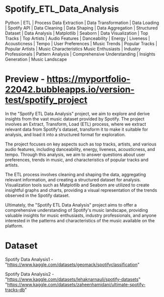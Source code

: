 # Spotify_ETL_Data_Analysis

Python | ETL | Process Data Extraction | Data Transformation | Data Loading | Spotify API | Data Cleaning | Data Shaping | Data Aggregation | Structured Dataset | Data Analysis | Matplotlib | Seaborn | Data Visualization | Top Tracks | Top Artists | Audio Features | Danceability | Energy | Liveness | Acousticness | Tempo | User Preferences | Music Trends | Popular Tracks | Popular Artists | Music Characteristics
Music Enthusiasts | Industry Professionals | Pattern Analysis | Comprehensive Understanding | Insights Generation | Music Landscape

# Preview - https://myportfolio-22042.bubbleapps.io/version-test/spotify_project

In the "Spotify ETL Data Analysis" project, we aim to explore and derive insights from the vast music dataset provided by Spotify. The project involves an Extract, Transform, Load (ETL) process, where we extract relevant data from Spotify's dataset, transform it to make it suitable for analysis, and load it into a structured format for exploration.

The project focuses on key aspects such as top tracks, artists, and various audio features, including danceability, energy, liveness, acousticness, and tempo. Through this analysis, we aim to answer questions about user preferences, trends in music, and characteristics of popular tracks and artists.

The ETL process involves cleaning and shaping the data, aggregating relevant information, and creating a structured dataset for analysis. Visualization tools such as Matplotlib and Seaborn are utilized to create insightful graphs and charts, providing a visual representation of the trends observed in the Spotify dataset.

Ultimately, the "Spotify ETL Data Analysis" project aims to offer a comprehensive understanding of Spotify's music landscape, providing valuable insights for music enthusiasts, industry professionals, and anyone interested in the patterns and characteristics of the music available on the platform.

# Dataset
Spotify Data Analysis1 - "https://www.kaggle.com/datasets/geomack/spotifyclassification"

Spotify Data Analysis2 - "https://www.kaggle.com/datasets/lehaknarnauli/spotify-datasets"
                         "https://www.kaggle.com/datasets/zaheenhamidani/ultimate-spotify-tracks-db"



                         
